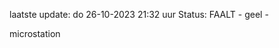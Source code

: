 laatste update: 
do 26-10-2023 21:32   uur 
Status: FAALT - geel - 
<div class="service Y">microstation</div>